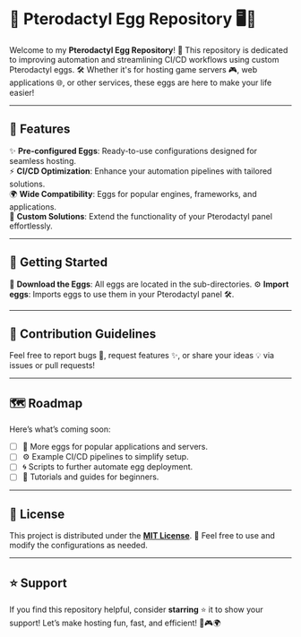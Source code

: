 # 🥚 Pterodactyl Egg Repository 🖥️🚀

Welcome to my **Pterodactyl Egg Repository**! 🎉 This repository is dedicated to improving automation and streamlining CI/CD workflows using custom Pterodactyl eggs. 🛠️ Whether it's for hosting game servers 🎮, web applications 🌐, or other services, these eggs are here to make your life easier!

---

## 🎯 Features

✨ **Pre-configured Eggs**: Ready-to-use configurations designed for seamless hosting.  
⚡ **CI/CD Optimization**: Enhance your automation pipelines with tailored solutions.  
🌍 **Wide Compatibility**: Eggs for popular engines, frameworks, and applications.  
🔧 **Custom Solutions**: Extend the functionality of your Pterodactyl panel effortlessly.

---

## 🚀 Getting Started

💾 **Download the Eggs**: All eggs are located in the sub-directories. 
⚙️ **Import eggs**: Imports eggs to use them in your Pterodactyl panel 🛠️.

---

## 🌟 Contribution Guidelines


Feel free to report bugs 🐛, request features ✨, or share your ideas 💡 via issues or pull requests!

---

## 🗺️ Roadmap

Here’s what’s coming soon:
- [ ] 🥚 More eggs for popular applications and servers.
- [ ] ⚙️ Example CI/CD pipelines to simplify setup.
- [ ] 🌀 Scripts to further automate egg deployment.
- [ ] 🎥 Tutorials and guides for beginners.

---

## 📜 License

This project is distributed under the **[MIT License](LICENSE)**. 📝 Feel free to use and modify the configurations as needed.

---

## ⭐ Support

If you find this repository helpful, consider **starring** ⭐ it to show your support! Let’s make hosting fun, fast, and efficient! 🎉🎮🌍